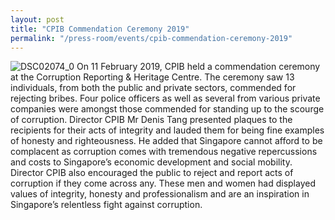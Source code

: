 ```yaml
---
layout: post
title: "CPIB Commendation Ceremony 2019"
permalink: "/press-room/events/cpib-commendation-ceremony-2019"
---
```

![DSC02074_0](https://user-images.githubusercontent.com/84945723/124086410-9b89c380-da83-11eb-9967-2e48dceefa7d.jpg)
On 11 February 2019, CPIB held a commendation ceremony at the Corruption Reporting & Heritage Centre. The ceremony saw 13 individuals, from both the public and private sectors, commended for rejecting bribes. Four police officers as well as several from various private companies were amongst those commended for standing up to the scourge of corruption. Director CPIB Mr Denis Tang presented plaques to the recipients for their acts of integrity and lauded them for being fine examples of honesty and righteousness. He added that Singapore cannot afford to be complacent as corruption comes with tremendous negative repercussions and costs to Singapore’s economic development and social mobility. Director CPIB also encouraged the public to reject and report acts of corruption if they come across any. These men and women had displayed values of integrity, honesty and professionalism and are an inspiration in Singapore’s relentless fight against corruption.
